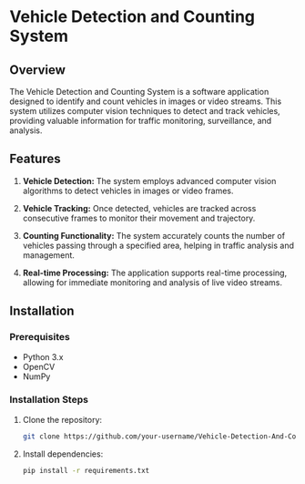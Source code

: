 # Vehicle Detection and Counting System

## Overview

The Vehicle Detection and Counting System is a software application designed to identify and count vehicles in images or video streams. This system utilizes computer vision techniques to detect and track vehicles, providing valuable information for traffic monitoring, surveillance, and analysis.

## Features

1. **Vehicle Detection:** The system employs advanced computer vision algorithms to detect vehicles in images or video frames.

2. **Vehicle Tracking:** Once detected, vehicles are tracked across consecutive frames to monitor their movement and trajectory.

3. **Counting Functionality:** The system accurately counts the number of vehicles passing through a specified area, helping in traffic analysis and management.

4. **Real-time Processing:** The application supports real-time processing, allowing for immediate monitoring and analysis of live video streams.

## Installation

### Prerequisites

- Python 3.x
- OpenCV
- NumPy

### Installation Steps

1. Clone the repository:

    ```bash
    git clone https://github.com/your-username/Vehicle-Detection-And-Counting-System.git
    ```

2. Install dependencies:

    ```bash
    pip install -r requirements.txt
    ```

